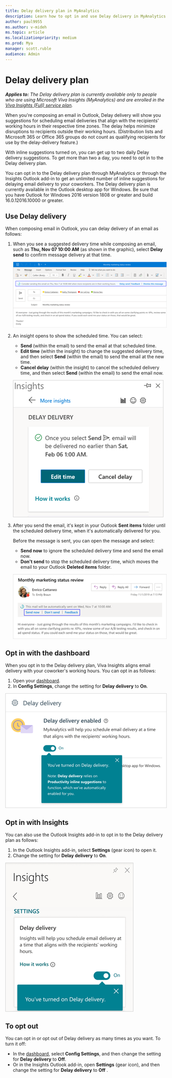 ```yaml
---
title: Delay delivery plan in MyAnalytics
description: Learn how to opt in and use Delay delivery in MyAnalytics for suggestions on when to send email during your coworker's working hours
author: paul9955
ms.author: v-mideh
ms.topic: article
ms.localizationpriority: medium 
ms.prod: Mya
manager: scott.ruble
audience: Admin
---
```


# Delay delivery plan

_**Applies to:** The Delay delivery plan is currently available only to people who are using Microsoft Viva Insights (MyAnalytics) and are enrolled in the [Viva Insights (Full) service plan](../overview/plans-environments.md#features-in-the-viva-insights-full-service-plan)._

When you're composing an email in Outlook, Delay delivery will show you suggestions for scheduling email deliveries that align with the recipients' working hours in their respective time zones. The delay helps minimize disruptions to recipients outside their working hours. (Distribution lists and Microsoft 365 or Office 365 groups do not count as qualifying recipients for use by the delay-delivery feature.)

With inline suggestions turned on, you can get up to two daily Delay delivery suggestions. To get more than two a day, you need to opt in to the Delay delivery plan.

You can opt in to the Delay delivery plan through MyAnalytics or through the Insights Outlook add-in to get an unlimited number of inline suggestions for delaying email delivery to your coworkers. The Delay delivery plan is currently available in the Outlook desktop app for Windows. Be sure that you have Outlook for Windows 2016 version 1808 or greater and build 16.0.12016.10000 or greater.

## Use Delay delivery

When composing email in Outlook, you can delay delivery of an email as follows:

1. When you see a suggested delivery time while composing an email, such as **Thu, Nov 07 10:00 AM** (as shown in the graphic), select **Delay send** to confirm message delivery at that time.

   ![Delay delivery inline suggestion](../../Images/mya/use/delay-delivery-inline-1.png)

2. An insight opens to show the scheduled time. You can select:

   * **Send** (within the email) to send the email at that scheduled time.
   * **Edit time** (within the insight) to change the suggested delivery time, and then select **Send** (within the email) to send the email at the new time.
   * **Cancel delay** (within the insight) to cancel the scheduled delivery time, and then select **Send** (within the email) to send the email now.

   ![Delay delivery insight options](../../Images/mya/use/delay-delivery-inline.png)

3. After you send the email, it's kept in your Outlook **Sent items** folder until the scheduled delivery time, when it's automatically delivered for you.

   Before the message is sent, you can open the message and select:

   * **Send now** to ignore the scheduled delivery time and send the email now.
   * **Don't send** to stop the scheduled delivery time, which moves the email to your Outlook **Deleted items** folder.

   ![Delay delivery options](../../Images/mya/use/delay-inline.png)

## Opt in with the dashboard

When you opt in to the Delay delivery plan, Viva Insights aligns email delivery with your coworker's working hours. You can opt in as follows:

1. Open your [dashboard](https://myanalytics.microsoft.com).
2. In **Config Settings**, change the setting for **Delay delivery** to **On**.

  ![Turn on Delay delivery in the dashboard](../../Images/mya/use/delay-on-mya.png)

## Opt in with Insights

You can also use the Outlook Insights add-in to opt in to the Delay delivery plan as follows:

1. In the Outlook Insights add-in, select **Settings** (gear icon) to open it.
2. Change the setting for **Delay delivery** to **On**.

![Turn on Delay delivery in the Insights add-in.](../../Images/mya/use/try-delay-add-in.png)

## To opt out

You can opt in or opt out of Delay delivery as many times as you want. To turn it off:

* In the [dashboard](https://myanalytics.microsoft.com), select **Config Settings**, and then change the setting for **Delay delivery** to **Off**.
* Or in the Insights Outlook add-in, open **Settings** (gear icon), and then change the setting for **Delay delivery** to **Off** .
